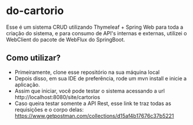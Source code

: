 # do-cartorio
Esse é um sistema CRUD utilizando Thymeleaf + Spring Web para toda a criação do sistema, e para consumo de API's internas e externas, utilizei o WebClient do pacote de WebFlux do SpringBoot.

## Como utilizar?
* Primeiramente, clone esse repositório na sua máquina local
* Depois disso, em sua IDE de preferência, rode um mvn install e inicie a aplicação.
* Assim que iniciar, você pode testar o sistema acessando a url http://localhost:8080/site/cartorios
* Caso queira testar somente a API Rest, esse link te traz todas as requisições e o corpo delas: https://www.getpostman.com/collections/d15af4b17676c37b5221
